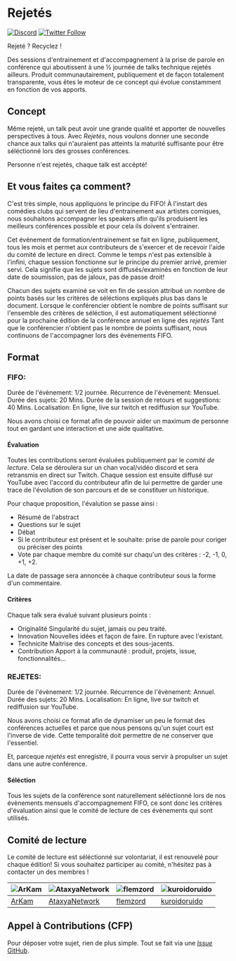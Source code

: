 # Rejetés

[![Discord](https://img.shields.io/discord/1086290876134866964?label=Discord)](https://discord.gg/UDvZZ6FuSK)
[![Twitter Follow](https://img.shields.io/twitter/follow/rejetes?style=social)](https://twitter.com/rejetes)

Rejeté ? Recyclez !

Des sessions d'entrainement et d'accompagnement à la prise de parole en conférence qui aboutissent à une ½ journée de talks technique rejetés ailleurs.
Produit communautairement, publiquement et de façon totalement transparente, vous êtes le moteur de ce concept qui évolue constamment en fonction de vos apports.

## Concept

Même rejeté, un talk peut avoir une grande qualité et apporter de nouvelles perspectives à tous.
Avec _Rejetés_, nous voulons donner une seconde chance aux talks qui n'auraient pas atteints la maturité suffisante pour être séléctionné lors des grosses conférences.

Personne n'est rejetés, chaque talk est accépté! 

## Et vous faites ça comment?

C'est très simple, nous appliquons le principe du FIFO!
À l'instart des comédies clubs qui servent de lieu d'entrainement aux artistes comiques, nous souhaitons accompagner les speakers afin qu'ils produisent les meilleurs conférences possible et pour cela ils doivent
s'entrainer.

Cet événement de formation/entrainement se fait en ligne, publiquement, tous les mois et permet aux contributeurs de s'exercer et de recevoir l'aide du comité de lecture en direct.
Comme le temps n'est pas extensible à l'infini, chaque session fonctionne sur le principe du premier arrivé, premier servi.
Cela signifie que les sujets sont diffusés/examinés en fonction de leur date de soumission, pas de jaloux, pas de passe droit!

Chacun des sujets examiné se voit en fin de session attribué un nombre de points basés sur les critères de séléctions expliqués plus bas dans le document.
Lorsque le conférencier obtient le nombre de points suffisant sur l'ensemble des critères de séléction, il est automatiquement séléctionné pour la prochaine édition de la conférence annuel en ligne des _rejetés_
Tant que le conférencier n'obtient pas le nombre de points suffisant, nous continuons de l'accompagner lors des évènements FIFO.

## Format
### FIFO:

Durée de l'évènement: 1/2 journée.
Récurrence de l'évènement: Mensuel.
Durée des sujets: 20 Mins.
Durée de la session de retours et suggestions: 40 Mins.
Localisation: En ligne, live sur twitch et rediffusion sur YouTube.

Nous avons choisi ce format afin de pouvoir aider un maximum de personne tout en gardant une interaction et une aide qualitative.

#### Évaluation

Toutes les contributions seront évaluées publiquement par le _comité de lecture_.
Cela se déroulera sur un chan vocal/vidéo discord et sera retransmis en direct sur Twitch.
Chaque session est ensuite diffusé sur YouTube avec l'accord du contributeur afin de lui permettre de garder une trace de l'évolution de son parcours et de se constituer un historique.

Pour chaque proposition, l'évalution se passe ainsi :

- Résumé de l'abstract
- Questions sur le sujet
- Débat
- Si le contributeur est présent et le souhaite: prise de parole pour coriger ou préciser des points
- Vote par chaque membre du comité sur chaqu'un des critères :  -2, -1, 0, +1, +2.

La date de passage sera annoncée à chaque contributeur sous la forme d'un commentaire.

#### Critères

Chaque talk sera évalué suivant plusieurs points :

- Originalité
  Singularité du sujet, jamais ou peu traité.
- Innovation
  Nouvelles idées et façon de faire. En rupture avec l'existant.
- Technicite
  Maitrise des concepts et des sous-jacents.
- Contribution
  Apport à la communauté : produit, projets, issue, fonctionnalités…

### REJETES:

Durée de l'évènement: 1/2 journée.
Récurrence de l'évènement: Annuel.
Durée des sujets: 20 Mins.
Localisation: En ligne, live sur twitch et rediffusion sur YouTube.

Nous avons choisi ce format afin de dynamiser un peu le format des conférences actuelles et parce que nous pensons qu'un sujet court est l'inverse de vide.
Cette temporalité doit permettre de ne conserver que l'essentiel.

Et, parceque _rejetés_ est enregistré, il pourra vous servir à propulser un sujet dans une autre conférence.

#### Séléction

Tous les sujets de la conférence sont naturellement séléctionné lors de nos évènements mensuels d'accompagnement FIFO, ce sont donc les critères d'évaluation ainsi que le comité de lecture
de ces évènements qui sont utilisés.

## Comité de lecture

Le comité de lecture est séléctionné sur volontariat, il est renouvelé pour chaque édition!
Si vous souhaitez participer au comité, n'hésitez pas à contacter un des membres !

| ![ArKam](https://avatars.githubusercontent.com/ArKam?v=2&s=200) | ![AtaxyaNetwork](https://avatars.githubusercontent.com/AtaxyaNetwork?v=2&s=200) | ![flemzord](https://avatars.githubusercontent.com/flemzord?v=2&s=200) | ![kuroidoruido](https://avatars.githubusercontent.com/kuroidoruido?v=2&s=200) |
| --- | --- | --- | --- |
| [ArKam](https://github.com/ArKam) | [AtaxyaNetwork](https://github.com/AtaxyaNetwork) | [flemzord](https://github.com/flemzord) | [kuroidoruido](https://github.com/kuroidoruido) |

## Appel à Contributions (CFP)

Pour déposer votre sujet, rien de plus simple.
Tout se fait via une [_Issue_ GitHub](https://github.com/rejetes/CFP/issues/new?assignees=&labels=proposition&template=proposition.yaml).
